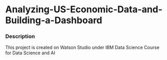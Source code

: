 # Analyzing-US-Economic-Data-and-Building-a-Dashboard
### Description
This project is created on Watson Studio under IBM Data Science Course for Data Science and AI

